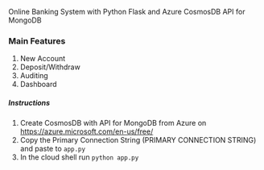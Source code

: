 
Online Banking System with Python Flask and Azure CosmosDB API for MongoDB

### Main Features
1. New Account
2. Deposit/Withdraw
3. Auditing
4. Dashboard

##### Instructions
1. Create CosmosDB with API for MongoDB from Azure on https://azure.microsoft.com/en-us/free/
2. Copy the Primary Connection String (PRIMARY CONNECTION STRING) and paste to `app.py`
3. In the cloud shell run
```python app.py```